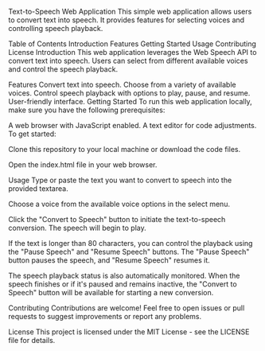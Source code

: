 Text-to-Speech Web Application
This simple web application allows users to convert text into speech. It provides features for selecting voices and controlling speech playback.

Table of Contents
Introduction
Features
Getting Started
Usage
Contributing
License
Introduction
This web application leverages the Web Speech API to convert text into speech. Users can select from different available voices and control the speech playback.

Features
Convert text into speech.
Choose from a variety of available voices.
Control speech playback with options to play, pause, and resume.
User-friendly interface.
Getting Started
To run this web application locally, make sure you have the following prerequisites:

A web browser with JavaScript enabled.
A text editor for code adjustments.
To get started:

Clone this repository to your local machine or download the code files.

Open the index.html file in your web browser.

Usage
Type or paste the text you want to convert to speech into the provided textarea.

Choose a voice from the available voice options in the select menu.

Click the "Convert to Speech" button to initiate the text-to-speech conversion. The speech will begin to play.

If the text is longer than 80 characters, you can control the playback using the "Pause Speech" and "Resume Speech" buttons. The "Pause Speech" button pauses the speech, and "Resume Speech" resumes it.

The speech playback status is also automatically monitored. When the speech finishes or if it's paused and remains inactive, the "Convert to Speech" button will be available for starting a new conversion.

Contributing
Contributions are welcome! Feel free to open issues or pull requests to suggest improvements or report any problems.

License
This project is licensed under the MIT License - see the LICENSE file for details.
